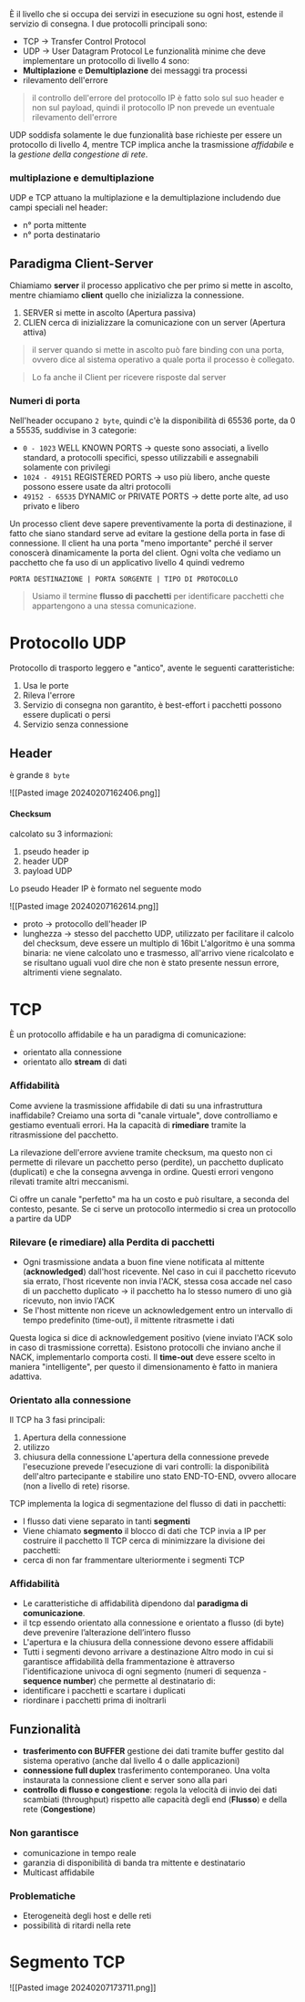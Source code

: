 È il livello che si occupa dei servizi in esecuzione su ogni host, estende il servizio di consegna. I due protocolli principali sono:
- TCP $\rightarrow$ Transfer Control Protocol
- UDP $\rightarrow$ User Datagram Protocol
Le funzionalità minime che deve implementare un protocollo di livello 4 sono:
- **Multiplazione** e **Demultiplazione** dei messaggi tra processi
- rilevamento dell'errore

> il controllo dell'errore del protocollo IP è fatto solo sul suo header e non sul payload, quindi il protocollo IP non prevede un eventuale rilevamento dell'errore

UDP soddisfa solamente le due funzionalità base richieste per essere un protocollo di livello 4, mentre TCP implica anche la trasmissione *affidabile* e la *gestione della congestione di rete*. 

### multiplazione e demultiplazione

UDP e TCP attuano la multiplazione e la demultiplazione includendo due campi speciali nel header:
- n° porta mittente
- n° porta destinatario

## Paradigma Client-Server

Chiamiamo **server** il processo applicativo che per primo si mette in ascolto, mentre chiamiamo **client** quello che inizializza la connessione.

1. SERVER si mette in ascolto (Apertura passiva)
2. CLIEN cerca di inizializzare la comunicazione con un server (Apertura attiva)

>  il server quando si mette in ascolto può fare binding con una porta, ovvero dice al sistema operativo a quale porta il processo è collegato.

> Lo fa anche il Client per ricevere risposte dal server

### Numeri di porta

Nell'header occupano `2 byte`, quindi c'è la disponibilità di 65536 porte, da 0 a 55535, suddivise in 3 categorie:
- `0 - 1023` WELL KNOWN PORTS $\rightarrow$ queste sono associati, a livello standard, a protocolli specifici, spesso utilizzabili e assegnabili solamente con privilegi
- `1024 - 49151` REGISTERED PORTS $\rightarrow$ uso più libero, anche queste possono essere usate da altri protocolli
- `49152 - 65535` DYNAMIC or PRIVATE PORTS $\rightarrow$ dette porte alte, ad uso privato e libero

Un processo client deve sapere preventivamente la porta di destinazione, il fatto che siano standard serve ad evitare la gestione della porta in fase di connessione. Il client ha una porta "meno importante" perché il server conoscerà dinamicamente la porta del client. 
Ogni volta che vediamo un pacchetto che fa uso di un applicativo livello 4 quindi vedremo

```
PORTA DESTINAZIONE | PORTA SORGENTE | TIPO DI PROTOCOLLO
```

> Usiamo il termine **flusso di pacchetti** per identificare pacchetti che appartengono a una stessa comunicazione.

# Protocollo UDP

Protocollo di trasporto leggero e "antico", avente le seguenti caratteristiche:
1. Usa le porte
2. Rileva l'errore
3. Servizio di consegna non garantito, è best-effort i pacchetti possono essere duplicati o persi
4. Servizio senza connessione

## Header

è grande `8 byte`

![[Pasted image 20240207162406.png]]

#### Checksum

calcolato su 3 informazioni:
1. pseudo header ip
2. header UDP
3. payload UDP

Lo pseudo Header IP è formato nel seguente modo

![[Pasted image 20240207162614.png]]

- proto $\rightarrow$ protocollo dell'header IP
- lunghezza $\rightarrow$ stesso del pacchetto UDP, utilizzato per facilitare il calcolo del checksum, deve essere un multiplo di 16bit
L'algoritmo è una somma binaria: ne viene calcolato uno e trasmesso, all'arrivo viene ricalcolato e se risultano uguali vuol dire che non è stato presente nessun errore, altrimenti viene segnalato.

# TCP

È un protocollo affidabile e ha un paradigma di comunicazione:
- orientato alla connessione
- orientato allo **stream** di dati

### Affidabilità

Come avviene la trasmissione affidabile di dati su una infrastruttura inaffidabile? Creiamo una sorta di "canale virtuale", dove controlliamo e gestiamo eventuali errori. Ha la capacità di **rimediare** tramite la ritrasmissione del pacchetto. 

La rilevazione dell'errore avviene tramite checksum, ma questo non ci permette di rilevare un pacchetto perso (perdite), un pacchetto duplicato (duplicati) e che la consegna avvenga in ordine. Questi errori vengono rilevati tramite altri meccanismi.

Ci offre un canale "perfetto" ma ha un costo e può risultare, a seconda del contesto, pesante. Se ci serve un protocollo intermedio si crea un protocollo a partire da UDP

### Rilevare (e rimediare) alla Perdita di pacchetti

- Ogni trasmissione andata a buon fine viene notificata al mittente (**acknowledged**) dall'host ricevente.  Nel caso in cui il pacchetto ricevuto sia errato, l'host ricevente non invia l'ACK, stessa cosa accade nel caso di un pacchetto duplicato $\rightarrow$ il pacchetto ha lo stesso numero di uno già ricevuto, non invio l'ACK
- Se l'host mittente non riceve un acknowledgement entro un intervallo di tempo predefinito (time-out), il mittente ritrasmette i dati

Questa logica si dice di acknowledgement positivo (viene inviato l'ACK solo in caso di trasmissione corretta). Esistono protocolli che inviano anche il NACK, implementarlo comporta costi.
Il **time-out** deve essere scelto in maniera "intelligente", per questo il dimensionamento è fatto in maniera adattiva.

### Orientato alla connessione

Il TCP ha 3 fasi principali:
1. Apertura della connessione
2. utilizzo
3. chiusura della connessione
L'apertura della connessione prevede l'esecuzione prevede l'esecuzione di vari controlli: la disponibilità dell'altro partecipante e stabilire uno stato END-TO-END, ovvero allocare (non a livello di rete) risorse.

TCP implementa la logica di segmentazione del flusso di dati in pacchetti:
- l flusso dati viene separato in tanti **segmenti**
- Viene chiamato **segmento** il blocco di dati che TCP invia a IP per costruire il pacchetto
Il TCP cerca di minimizzare la divisione dei pacchetti:
- cerca di non far frammentare ulteriormente i segmenti TCP

### Affidabilità 

- Le caratteristiche di affidabilità dipendono dal **paradigma di comunicazione**. 
- il tcp essendo orientato alla connessione e orientato a flusso (di byte) deve prevenire l’alterazione dell’intero flusso
- L'apertura e la chiusura della connessione devono essere affidabili
- Tutti i segmenti devono arrivare a destinazione
Altro modo in cui si garantisce affidabilità della frammentazione è attraverso l'identificazione univoca di ogni segmento (numeri di sequenza - **sequence number**) che permette al destinatario di:
- identificare i pacchetti e scartare i duplicati
- riordinare i pacchetti prima di inoltrarli

## Funzionalità

- **trasferimento con BUFFER** gestione dei dati tramite buffer gestito dal sistema operativo (anche dal livello 4 o dalle applicazioni)
- **connessione full duplex** trasferimento contemporaneo. Una volta instaurata la connessione client e server sono alla pari
- **controllo di flusso e congestione**: regola la velocità di invio dei dati scambiati (throughput) rispetto alle capacità degli end (**Flusso**) e della rete (**Congestione**)

### Non garantisce

- comunicazione in tempo reale
- garanzia di disponibilità di banda tra mittente e destinatario
- Multicast affidabile
### Problematiche

- Eterogeneità degli host e delle reti
- possibilità di ritardi nella rete

# Segmento TCP

![[Pasted image 20240207173711.png]]

